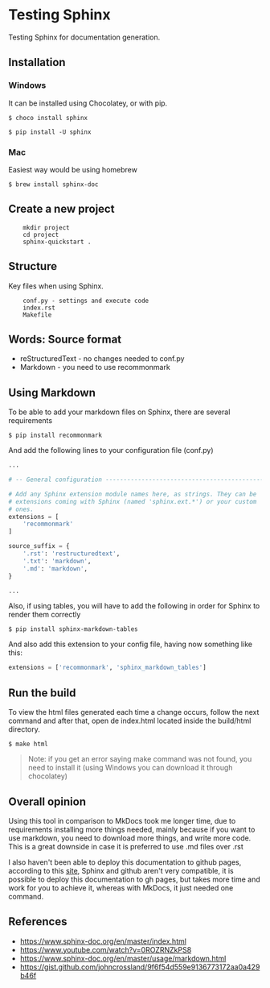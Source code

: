 # Testing Sphinx

Testing Sphinx for documentation generation.

## Installation

### Windows
It can be installed using Chocolatey, or with pip.

    $ choco install sphinx
    
    $ pip install -U sphinx

### Mac
Easiest way would be using homebrew

    $ brew install sphinx-doc
## Create a new project

        mkdir project
        cd project
        sphinx-quickstart .

## Structure
Key files when using Sphinx.

        conf.py - settings and execute code
        index.rst
        Makefile

## Words: Source format

- reStructuredText - no changes needed to conf.py
- Markdown - you need to use recommonmark

## Using Markdown
To be able to add your markdown files on Sphinx, there are several requirements

    $ pip install recommonmark

And add the following lines to your configuration file (conf.py)

```python
...

# -- General configuration ---------------------------------------------------

# Add any Sphinx extension module names here, as strings. They can be
# extensions coming with Sphinx (named 'sphinx.ext.*') or your custom
# ones.
extensions = [
    'recommonmark'
]

source_suffix = {
    '.rst': 'restructuredtext',
    '.txt': 'markdown',
    '.md': 'markdown',
}

...
```

Also, if using tables, you will have to add the following in order for Sphinx to render them correctly

    $ pip install sphinx-markdown-tables

And also add this extension to your config file, having now something like this:

```python
extensions = ['recommonmark', 'sphinx_markdown_tables']
```

## Run the build
To view the html files generated each time a change occurs, follow the next command and after that, open de index.html located inside the build/html directory.

    $ make html

> Note: if you get an error saying make command was not found, you need to install it (using Windows you can download it through chocolatey)

## Overall opinion
Using this tool in comparison to MkDocs took me longer time, due to requirements installing more things needed, mainly because if you want to use markdown, you need to download more things, and write more code. This is a great downside in case it is preferred to use .md files over .rst

I also haven't been able to deploy this documentation to github pages, according to this [site](https://rantzen.net/2020/02/tutorial--using-sphinx-clever-with-github-pages/), Sphinx and github aren't very compatible, it is possible to deploy this documentation to gh pages, but takes more time and work for you to achieve it, whereas with MkDocs, it just needed one command. 


## References
* https://www.sphinx-doc.org/en/master/index.html
* https://www.youtube.com/watch?v=0ROZRNZkPS8
* https://www.sphinx-doc.org/en/master/usage/markdown.html
* https://gist.github.com/johncrossland/9f6f54d559e9136773172aa0a429b46f
  
  
